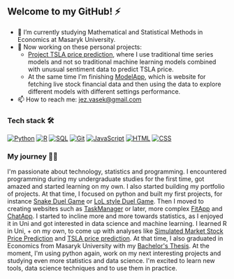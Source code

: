 ## Welcome to my GitHub! ⚡

- 🌱 I’m currently studying Mathematical and Statistical Methods in Economics at Masaryk University.
- 🔭 Now working on these personal projects:
  - [Project TSLA price prediction](https://github.com/eolybq/tsla_sentiment_prediction), where I use traditional time series models and not so traditional machine learning models combined with unusual sentiment data to predict TSLA price.
  - At the same time I'm finishing [ModelApp](https://github.com/eolybq/ModelApp), which is website for fetching live stock financial data and then using the data to explore different models with different settings performance.
- 📫 How to reach me: jez.vasek@gmail.com


### Tech stack 🛠️
[![Python](https://img.shields.io/badge/Python-306998?style=for-the-badge&logo=python&logoColor=white)](#)
[![R](https://img.shields.io/badge/R-276DC3?style=for-the-badge&logo=r&logoColor=white)](#)
[![SQL](https://img.shields.io/badge/SQL-316192?style=for-the-badge&logo=postgresql&logoColor=white)](#)
[![Git](https://img.shields.io/badge/Git-F05032?style=for-the-badge&logo=git&logoColor=white)](#)
[![JavaScript](https://img.shields.io/badge/JavaScript-F7DF1E?style=for-the-badge&logo=javascript&logoColor=black)](#)
[![HTML](https://img.shields.io/badge/HTML-%23E34F26.svg?style=for-the-badge&logo=html5&logoColor=white)](#)
[![CSS](https://img.shields.io/badge/CSS-639?style=for-the-badge&logo=css&logoColor=fff)](#)


### My journey 🧑‍💻 
I'm passionate about technology, statistics and programming. I encountered programming during my undergraduate studies for the first time, got amazed and started learning on my own. I also started building my portfolio of projects. At that time, I focused on python and built my first projects, for instance [Snake Duel Game](https://github.com/eolybq/snake_duel_game) or [LoL style Duel Game](https://github.com/eolybq/lol_game). Then I moved to creating websites such as [TaskManager](https://github.com/eolybq/TaskManager) or later, more complex [FitApp](https://github.com/eolybq/FitApp) and [ChatApp](https://github.com/eolybq/ChatApp). I started to incline more and more towards statistics, as I enjoyed it in Uni and got interested in data science and machine learning. I learned R in Uni, + on my own, to come up with analyses like [Simulated Market Stock Price Prediction](https://github.com/eolybq/market_sim_prediction) and [TSLA price prediction](https://github.com/eolybq/tsla_sentiment_prediction). At that time, I also graduated in Economics from Masaryk University with my [Bachelor's Thesis](https://github.com/eolybq/bachelors_thesis). At the moment, I'm using python again, work on my next interesting projects and studying even more statistics and data science. I'm excited to learn new tools, data science techniques and to use them in practice.
